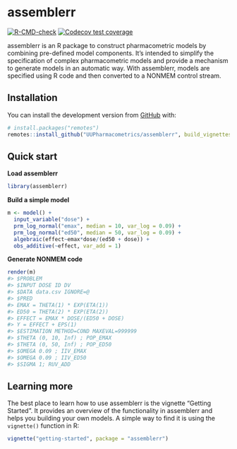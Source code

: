 
<!-- README.md is generated from README.Rmd. Please edit that file -->

# assemblerr

<!-- badges: start -->

[![R-CMD-check](https://github.com/UUPharmacometrics/assemblerr/workflows/R-CMD-check/badge.svg)](https://github.com/UUPharmacometrics/assemblerr/actions)
[![Codecov test
coverage](https://codecov.io/gh/UUPharmacometrics/assemblerr/branch/master/graph/badge.svg)](https://codecov.io/gh/UUPharmacometrics/assemblerr?branch=master)
<!-- badges: end -->

assemblerr is an R package to construct pharmacometric models by
combining pre-defined model components. It’s intended to simplify the
specification of complex pharmacometric models and provide a mechanism
to generate models in an automatic way. With assemblerr, models are
specified using R code and then converted to a NONMEM control stream.

## Installation

You can install the development version from
[GitHub](https://github.com/) with:

``` r
# install.packages("remotes")
remotes::install_github("UUPharmacometrics/assemblerr", build_vignettes = TRUE)
```

## Quick start

**Load assemblerr**

``` r
library(assemblerr)
```

**Build a simple model**

``` r
m <- model() +
  input_variable("dose") +
  prm_log_normal("emax", median = 10, var_log = 0.09) +
  prm_log_normal("ed50", median = 50, var_log = 0.09) +
  algebraic(effect~emax*dose/(ed50 + dose)) +
  obs_additive(~effect, var_add = 1)
```

**Generate NONMEM code**

``` r
render(m) 
#> $PROBLEM
#> $INPUT DOSE ID DV
#> $DATA data.csv IGNORE=@
#> $PRED
#> EMAX = THETA(1) * EXP(ETA(1))
#> ED50 = THETA(2) * EXP(ETA(2))
#> EFFECT = EMAX * DOSE/(ED50 + DOSE)
#> Y = EFFECT + EPS(1)
#> $ESTIMATION METHOD=COND MAXEVAL=999999 
#> $THETA (0, 10, Inf) ; POP_EMAX
#> $THETA (0, 50, Inf) ; POP_ED50
#> $OMEGA 0.09 ; IIV_EMAX
#> $OMEGA 0.09 ; IIV_ED50
#> $SIGMA 1; RUV_ADD
```

## Learning more

The best place to learn how to use assemblerr is the vignette “Getting
Started”. It provides an overview of the functionality in assemblerr and
helps you building your own models. A simple way to find it is using the
`vignette()` function in R:

``` r
vignette("getting-started", package = "assemblerr")
```
